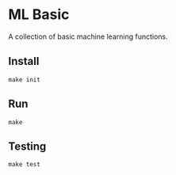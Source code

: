 # ML Basic

A collection of basic machine learning functions.

## Install

	make init

## Run

	make

## Testing

	make test
